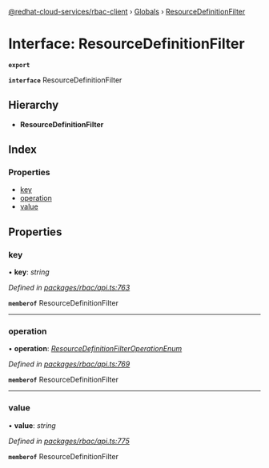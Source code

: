 [@redhat-cloud-services/rbac-client](../README.md) › [Globals](../globals.md) › [ResourceDefinitionFilter](resourcedefinitionfilter.md)

# Interface: ResourceDefinitionFilter

**`export`** 

**`interface`** ResourceDefinitionFilter

## Hierarchy

* **ResourceDefinitionFilter**

## Index

### Properties

* [key](resourcedefinitionfilter.md#key)
* [operation](resourcedefinitionfilter.md#operation)
* [value](resourcedefinitionfilter.md#value)

## Properties

###  key

• **key**: *string*

*Defined in [packages/rbac/api.ts:763](https://github.com/RedHatInsights/javascript-clients/blob/master/packages/rbac/api.ts#L763)*

**`memberof`** ResourceDefinitionFilter

___

###  operation

• **operation**: *[ResourceDefinitionFilterOperationEnum](../enums/resourcedefinitionfilteroperationenum.md)*

*Defined in [packages/rbac/api.ts:769](https://github.com/RedHatInsights/javascript-clients/blob/master/packages/rbac/api.ts#L769)*

**`memberof`** ResourceDefinitionFilter

___

###  value

• **value**: *string*

*Defined in [packages/rbac/api.ts:775](https://github.com/RedHatInsights/javascript-clients/blob/master/packages/rbac/api.ts#L775)*

**`memberof`** ResourceDefinitionFilter
